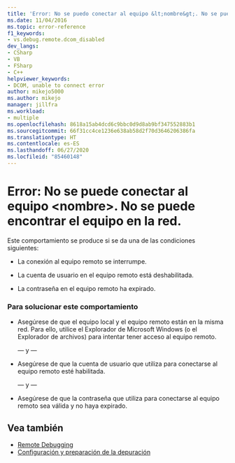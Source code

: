 ```yaml
---
title: 'Error: No se puedo conectar al equipo &lt;nombre&gt;. No se puede encontrar el equipo en la red. | Microsoft Docs'
ms.date: 11/04/2016
ms.topic: error-reference
f1_keywords:
- vs.debug.remote.dcom_disabled
dev_langs:
- CSharp
- VB
- FSharp
- C++
helpviewer_keywords:
- DCOM, unable to connect error
author: mikejo5000
ms.author: mikejo
manager: jillfra
ms.workload:
- multiple
ms.openlocfilehash: 8618a15ab4dcd6c9bbc0d9d8ab9bf347552883b1
ms.sourcegitcommit: 66f31cc4ce1236e638ab58d2f70d3646206386fa
ms.translationtype: HT
ms.contentlocale: es-ES
ms.lasthandoff: 06/27/2020
ms.locfileid: "85460148"
---
```

# <a name="error-unable-to-connect-to-the-machine-ltnamegt-the-machine-cannot-be-found-on-the-network"></a>Error: No se puede conectar al equipo &lt;nombre&gt;. No se puede encontrar el equipo en la red.
Este comportamiento se produce si se da una de las condiciones siguientes:

- La conexión al equipo remoto se interrumpe.

- La cuenta de usuario en el equipo remoto está deshabilitada.

- La contraseña en el equipo remoto ha expirado.

### <a name="to-resolve-this-behavior"></a>Para solucionar este comportamiento

- Asegúrese de que el equipo local y el equipo remoto están en la misma red. Para ello, utilice el Explorador de Microsoft Windows (o el Explorador de archivos) para intentar tener acceso al equipo remoto.

     — y —

- Asegúrese de que la cuenta de usuario que utiliza para conectarse al equipo remoto esté habilitada.

     — y —

- Asegúrese de que la contraseña que utiliza para conectarse al equipo remoto sea válida y no haya expirado.

## <a name="see-also"></a>Vea también
- [Remote Debugging](../debugger/remote-debugging.md)
- [Configuración y preparación de la depuración](../debugger/debugger-settings-and-preparation.md)